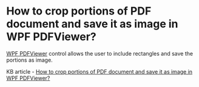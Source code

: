 # How to crop portions of PDF document and save it as image in WPF PDFViewer?

[WPF PDFViewer](https://www.syncfusion.com/wpf-controls/pdf-viewer) control allows the user to include rectangles and save the portions as image.

KB article - [How to crop portions of PDF document and save it as image in WPF PDFViewer?](https://www.syncfusion.com/kb/4976/how-to-crop-portions-of-pdf-document-and-save-it-as-image-in-wpf-pdfviewer)
